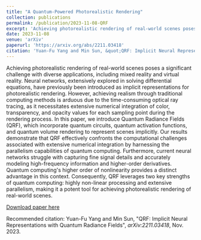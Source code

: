 ```yaml
---
title: "A Quantum-Powered Photorealistic Rendering"
collection: publications
permalink: /publication/2023-11-08-QRF
excerpt: 'Achieving photorealistic rendering of real-world scenes poses a significant challenge with diverse applications, including mixed reality and virtual reality. Neural networks, extensively explored in solving differential equations, have previously been introduced as implicit representations for photorealistic rendering. However, achieving realism through traditional computing methods is arduous due to the time-consuming optical ray tracing, as it necessitates extensive numerical integration of color, transparency, and opacity values for each sampling point during the rendering process. In this paper, we introduce Quantum Radiance Fields (QRF), which incorporate quantum circuits, quantum activation functions, and quantum volume rendering to represent scenes implicitly. Our results demonstrate that QRF effectively confronts the computational challenges associated with extensive numerical integration by harnessing the parallelism capabilities of quantum computing. Furthermore, current neural networks struggle with capturing fine signal details and accurately modeling high-frequency information and higher-order derivatives. Quantum computing&apos;s higher order of nonlinearity provides a distinct advantage in this context. Consequently, QRF leverages two key strengths of quantum computing: highly non-linear processing and extensive parallelism, making it a potent tool for achieving photorealistic rendering of real-world scenes.'
date: 2023-11-08
venue: 'arXiv'
paperurl: 'https://arxiv.org/abs/2211.03418'
citation: 'Yuan-Fu Yang and Min Sun, &quot;QRF: Implicit Neural Representations with Quantum Radiance Fields&quot;, <i>arXiv:2211.03418</i>, Nov. 2023.'
---
```

Achieving photorealistic rendering of real-world scenes poses a significant challenge with diverse applications, including mixed reality and virtual reality. Neural networks, extensively explored in solving differential equations, have previously been introduced as implicit representations for photorealistic rendering. However, achieving realism through traditional computing methods is arduous due to the time-consuming optical ray tracing, as it necessitates extensive numerical integration of color, transparency, and opacity values for each sampling point during the rendering process. In this paper, we introduce Quantum Radiance Fields (QRF), which incorporate quantum circuits, quantum activation functions, and quantum volume rendering to represent scenes implicitly. Our results demonstrate that QRF effectively confronts the computational challenges associated with extensive numerical integration by harnessing the parallelism capabilities of quantum computing. Furthermore, current neural networks struggle with capturing fine signal details and accurately modeling high-frequency information and higher-order derivatives. Quantum computing&apos;s higher order of nonlinearity provides a distinct advantage in this context. Consequently, QRF leverages two key strengths of quantum computing: highly non-linear processing and extensive parallelism, making it a potent tool for achieving photorealistic rendering of real-world scenes.

[Download paper here](https://arxiv.org/abs/2211.03418)

Recommended citation: Yuan-Fu Yang and Min Sun, "QRF: Implicit Neural Representations with Quantum Radiance Fields", <i>arXiv:2211.03418</i>, Nov. 2023.